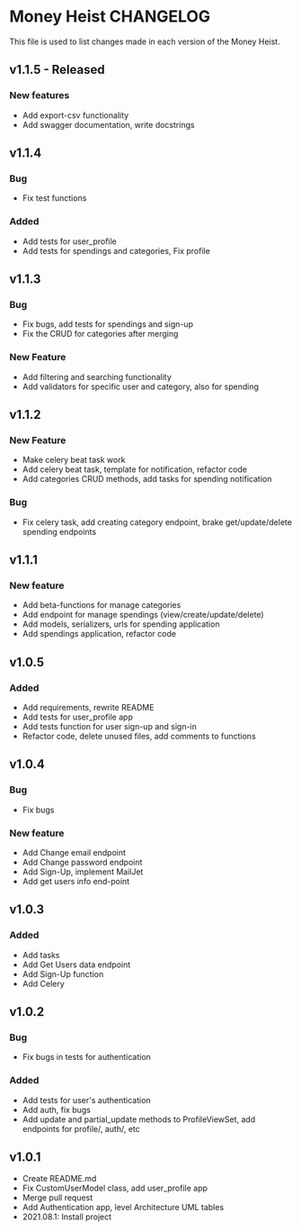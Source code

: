 Money Heist CHANGELOG
=========================
This file is used to list changes made in each version of the Money Heist.


v1.1.5 - Released
------
### New features
- Add export-csv functionality
- Add swagger documentation, write docstrings

v1.1.4
------
### Bug
- Fix test functions
### Added
- Add tests for user_profile
- Add tests for spendings and categories, Fix profile

v1.1.3
------
### Bug
- Fix bugs, add tests for spendings and sign-up
- Fix the CRUD for categories after merging
### New Feature
- Add filtering and searching functionality
- Add validators for specific user and category, also for spending

v1.1.2
------
### New Feature
- Make celery beat task work
- Add celery beat task, template for notification, refactor code
- Add categories CRUD methods, add tasks for spending notification
### Bug
- Fix celery task, add creating category endpoint, brake get/update/delete spending endpoints

v1.1.1
------
### New feature
- Add beta-functions for manage categories
- Add endpoint for manage spendings (view/create/update/delete)
- Add models, serializers, urls for spending application
- Add spendings application, refactor code


v1.0.5
------
### Added
- Add requirements, rewrite README
- Add tests for user_profile app
- Add tests function for user sign-up and sign-in
- Refactor code, delete unused files, add comments to functions

v1.0.4
------
### Bug
- Fix bugs

### New feature
- Add Change email endpoint
- Add Change password endpoint
- Add Sign-Up, implement MailJet
- Add get users info end-point

v1.0.3
------
### Added
- Add tasks
- Add Get Users data endpoint
- Add Sign-Up function
- Add Celery

v1.0.2
------
### Bug
- Fix bugs in tests for authentication

### Added
- Add tests for user's authentication
- Add auth, fix bugs
- Add update and partial_update methods to ProfileViewSet, add endpoints for profile/, auth/, etc


v1.0.1
------
- Create README.md
- Fix CustomUserModel class, add user_profile app
- Merge pull request 
- Add Authentication app, level Architecture UML tables
- 2021.08.1: Install project